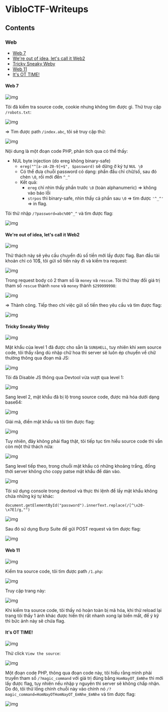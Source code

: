 # VibloCTF-Writeups
## Contents
### Web
- [Web 7](https://github.com/DucThinh47/VibloCTF-Writeups#web-7)
- [We're out of idea, let's call it Web2]()
- [Tricky Sneaky Weby](https://github.com/DucThinh47/VibloCTF-Writeups/tree/main#tricky-sneaky-weby)
- [Web 11](https://github.com/DucThinh47/VibloCTF-Writeups/tree/main#web-11)
- [It's OT TIME!]()
#### Web 7

![img](https://github.com/DucThinh47/VibloCTF-Writeups/blob/main/images/image0.png?raw=true)

Tôi đã kiểm tra source code, cookie nhưng không tìm được gì. Thử truy cập `/robots.txt`:

![img](https://github.com/DucThinh47/VibloCTF-Writeups/blob/main/images/image1.png?raw=true)

=> Tìm được path `/index.abc`, tôi sẽ truy cập thử:

![img](https://github.com/DucThinh47/VibloCTF-Writeups/blob/main/images/image2.png?raw=true)

Nội dung là một đoạn code PHP, phân tích qua có thể thấy:

- NUL byte injection (do ereg không binary-safe)
    - `ereg("^[a-zA-Z0-9]+$", $password)` sẽ dừng ở ký tự `NUL \0`
    - Có thể đưa chuỗi password có dạng: phần đầu chỉ chữ/số, sau đó chèn `\0`, rồi mới đến `^_^`
    - Kết quả:
        -   `ereg` chỉ nhìn thấy phần trước `\0` (toàn alphanumeric) => không vào báo lỗi
        - `strpos` thì binary-safe, nhìn thấy cả phần sau `\0` => tìm được `'^_^'` => in flag.

Tôi thử nhập `/?password=abc%00^_^` và tìm được flag:

![img](https://github.com/DucThinh47/VibloCTF-Writeups/blob/main/images/image3.png?raw=true)

#### We're out of idea, let's call it Web2

![img](https://github.com/DucThinh47/VibloCTF-Writeups/blob/main/images/image4.png?raw=true)

Thử thách này sẽ yêu cầu chuyển đủ số tiền mới lấy được flag. Ban đầu tài khoản chỉ có 10$, tôi gửi số tiền này đi và kiểm tra request:

![img](https://github.com/DucThinh47/VibloCTF-Writeups/blob/main/images/image5.png?raw=true)

Trong request body có 2 tham số là `money` và `rescue`. Tôi thử thay đổi giá trị tham số `rescue` thành `none` và `money` thành `$299999998`:

![img](https://github.com/DucThinh47/VibloCTF-Writeups/blob/main/images/image6.png?raw=true)

=> Thành công. Tiếp theo chỉ việc gửi số tiền theo yêu cầu và tìm được flag:

![img](https://github.com/DucThinh47/VibloCTF-Writeups/blob/main/images/image7.png?raw=true)
#### Tricky Sneaky Weby

![img](https://github.com/DucThinh47/VibloCTF-Writeups/blob/main/images/image8.png?raw=true)

Mật khẩu của level 1 đã được cho sẵn là `SUN$HELL`, tuy nhiên khi xem source code, tôi thầy rằng dù nhập chữ hoa thì server sẽ luôn ép chuyển về chữ thường thông qua đoạn mã JS:

![img](https://github.com/DucThinh47/VibloCTF-Writeups/blob/main/images/image9.png?raw=true)

Tôi đã Disable JS thông qua Devtool vừa vượt qua level 1:

![img](https://github.com/DucThinh47/VibloCTF-Writeups/blob/main/images/image10.png?raw=true)

Sang level 2, mật khẩu đã bị lộ trong source code, được mã hóa dưới dạng base64:

![img](https://github.com/DucThinh47/VibloCTF-Writeups/blob/main/images/image11.png?raw=true)

Giải mã, điền mật khẩu và tôi tìm được flag:

![img](https://github.com/DucThinh47/VibloCTF-Writeups/blob/main/images/image12.png?raw=true)

Tuy nhiên, đây không phải flag thật, tôi tiếp tục tìm hiểu source code thì vẫn còn một thử thách nữa:

![img](https://github.com/DucThinh47/VibloCTF-Writeups/blob/main/images/image13.png?raw=true)

Sang level tiếp theo, trong chuỗi mật khẩu có những khoảng trắng, đồng thời server không cho copy patse mật khẩu để dán vào. 

![img](https://github.com/DucThinh47/VibloCTF-Writeups/blob/main/images/image14.png?raw=true)

Tôi sử dụng console trong devtool và thực thi lệnh để lấy mật khẩu không chứa những ký tự khác:

    document.getElementById("password").innerText.replace(/[^\x20-\x7E]/g,"")

![img](https://github.com/DucThinh47/VibloCTF-Writeups/blob/main/images/image15.png?raw=true)

Sau đó sử dụng Burp Suite để gửi POST request và tìm được flag:

![img](https://github.com/DucThinh47/VibloCTF-Writeups/blob/main/images/image16.png?raw=true)
#### Web 11

![img](https://github.com/DucThinh47/VibloCTF-Writeups/blob/main/images/image17.png?raw=true)

Kiểm tra source code, tôi tìm được path `/1.php`:

![img](https://github.com/DucThinh47/VibloCTF-Writeups/blob/main/images/image18.png?raw=true)

Truy cập trang này:

![img](https://github.com/DucThinh47/VibloCTF-Writeups/blob/main/images/image19.png?raw=true)

Khi kiểm tra source code, tôi thấy nó hoàn toàn bị mã hóa, khi thử reload lại trang tôi thấy 1 ảnh khác được hiển thị rất nhanh xong lại biến mất, để ý kỹ thì bức ảnh này sẽ chứa flag.
#### It's OT TIME!

![img](20)

Thử click `View the source`:

![img](21)

Một đoạn code PHP, thông qua đoạn code này, tôi hiểu rằng mình phải truyền tham số `/?magic_command` với giá trị đúng bằng `HomNayOT_EmNhe` thì mới lấy được flag, tuy nhiên nếu nhập y nguyên thì server sẽ không chấp nhận. Do đó, tôi thử lồng chính chuỗi này vào chính nó `/? magic_command=HomNayOTHomNayOT_EmNhe_EmNhe` và tìm được flag:

![img](22)







